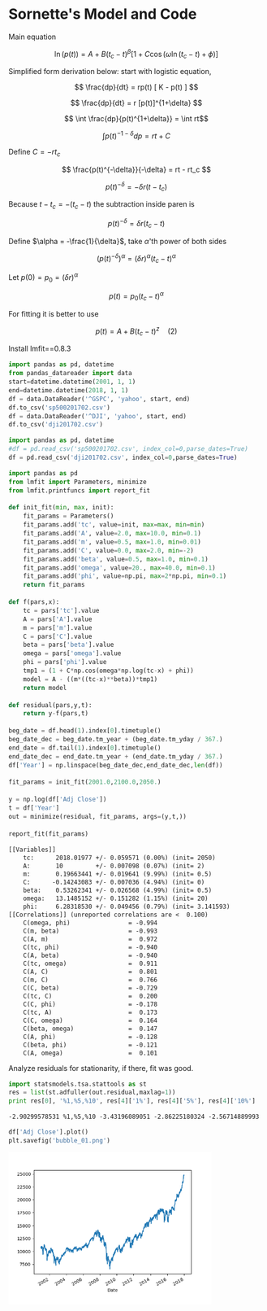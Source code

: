 # Sornette's Model and Code

Main equation

$$ 
\ln(p(t)) = A + B(t_c - t)^\beta 
\big[ 1 + C \cos (\omega \ln(t_c-t) + \phi )  \big] 
$$

Simplified form derivation below: start with logistic equation,

$$ \frac{dp}{dt} = rp(t) [ K - p(t) ] $$

$$ \frac{dp}{dt} = r [p(t)]^{1+\delta} $$

$$ \int \frac{dp}{p(t)^{1+\delta}} = \int rt$$

$$ \int p(t)^{-1-\delta} dp = rt + C $$

Define $C = -rt_c$

$$ \frac{p(t)^{-\delta}}{-\delta} = rt - rt_c $$

$$ p(t)^{-\delta}= -\delta r(t - t_c) $$

Because $t-t_c = -(t_c-t)$ the subtraction inside paren is

$$ p(t)^{-\delta}= \delta r(t_c - t) $$

Define $\alpha = -\frac{1}{\delta}$, take $\alpha$'th power of both sides

$$ (p(t)^{-\delta})^\alpha= (\delta r )^\alpha (t_c - t)^\alpha $$

Let $p(0) = p_0 = (\delta r )^\alpha$

$$ p(t) = p_0 (t_c - t)^\alpha $$

For fitting it is better to use


$$ p(t) = A + B(t_c - t)^z \quad (2) $$

Install lmfit==0.8.3

```python
import pandas as pd, datetime
from pandas_datareader import data
start=datetime.datetime(2001, 1, 1)
end=datetime.datetime(2018, 1, 1)
df = data.DataReader('^GSPC', 'yahoo', start, end)
df.to_csv('sp500201702.csv')
df = data.DataReader('^DJI', 'yahoo', start, end)
df.to_csv('dji201702.csv')
```

```python
import pandas as pd, datetime
#df = pd.read_csv('sp500201702.csv', index_col=0,parse_dates=True)
df = pd.read_csv('dji201702.csv', index_col=0,parse_dates=True)
```

```python
import pandas as pd
from lmfit import Parameters, minimize
from lmfit.printfuncs import report_fit

def init_fit(min, max, init):
    fit_params = Parameters()
    fit_params.add('tc', value=init, max=max, min=min)
    fit_params.add('A', value=2.0, max=10.0, min=0.1)
    fit_params.add('m', value=0.5, max=1.0, min=0.01)
    fit_params.add('C', value=0.0, max=2.0, min=-2)
    fit_params.add('beta', value=0.5, max=1.0, min=0.1)
    fit_params.add('omega', value=20., max=40.0, min=0.1)
    fit_params.add('phi', value=np.pi, max=2*np.pi, min=0.1)
    return fit_params

def f(pars,x):
    tc = pars['tc'].value
    A = pars['A'].value
    m = pars['m'].value
    C = pars['C'].value
    beta = pars['beta'].value
    omega = pars['omega'].value
    phi = pars['phi'].value
    tmp1 = (1 + C*np.cos(omega*np.log(tc-x) + phi))
    model = A - ((m*((tc-x)**beta))*tmp1)
    return model
    
def residual(pars,y,t):
    return y-f(pars,t)

beg_date = df.head(1).index[0].timetuple()
beg_date_dec = beg_date.tm_year + (beg_date.tm_yday / 367.)
end_date = df.tail(1).index[0].timetuple()
end_date_dec = end_date.tm_year + (end_date.tm_yday / 367.)
df['Year'] = np.linspace(beg_date_dec,end_date_dec,len(df))

fit_params = init_fit(2001.0,2100.0,2050.)

y = np.log(df['Adj Close'])
t = df['Year']
out = minimize(residual, fit_params, args=(y,t,))

report_fit(fit_params)
```

```
[[Variables]]
    tc:      2018.01977 +/- 0.059571 (0.00%) (init= 2050)
    A:       10         +/- 0.007098 (0.07%) (init= 2)
    m:       0.19663441 +/- 0.019641 (9.99%) (init= 0.5)
    C:      -0.14243083 +/- 0.007036 (4.94%) (init= 0)
    beta:    0.53262341 +/- 0.026568 (4.99%) (init= 0.5)
    omega:   13.1485152 +/- 0.151282 (1.15%) (init= 20)
    phi:     6.28318530 +/- 0.049456 (0.79%) (init= 3.141593)
[[Correlations]] (unreported correlations are <  0.100)
    C(omega, phi)                = -0.994 
    C(m, beta)                   = -0.993 
    C(A, m)                      =  0.972 
    C(tc, phi)                   = -0.940 
    C(A, beta)                   = -0.940 
    C(tc, omega)                 =  0.911 
    C(A, C)                      =  0.801 
    C(m, C)                      =  0.766 
    C(C, beta)                   = -0.729 
    C(tc, C)                     =  0.200 
    C(C, phi)                    = -0.178 
    C(tc, A)                     =  0.173 
    C(C, omega)                  =  0.164 
    C(beta, omega)               =  0.147 
    C(A, phi)                    = -0.128 
    C(beta, phi)                 = -0.121 
    C(A, omega)                  =  0.101 
```

Analyze residuals for stationarity, if there, fit was good.

```python
import statsmodels.tsa.stattools as st
res = list(st.adfuller(out.residual,maxlag=1))
print res[0], '%1,%5,%10', res[4]['1%'], res[4]['5%'], res[4]['10%']
```

```
-2.90299578531 %1,%5,%10 -3.43196089051 -2.86225180324 -2.56714889993
```

```python
df['Adj Close'].plot()
plt.savefig('bubble_01.png')
```

<img width="400" src="bubble_01.png"/>

